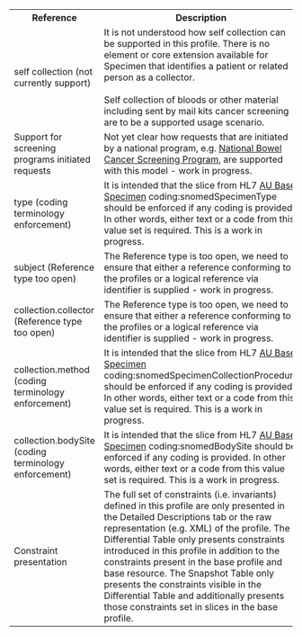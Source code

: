 <table class="list" width="100%">
<tbody>
  <tr>
    <th>Reference</th>
    <th>Description</th>
    <th>Issue No.</th>
  </tr>
  <tr>
      <td>self collection (not currently support)</td>
      <td>It is not understood how self collection can be supported in this profile. There is no element or core extension available for Specimen that identifies a patient or related person as a collector.<br/><br/>
      Self collection of bloods or other material including sent by mail kits cancer screening are to be a supported usage scenario.
      </td>
      <td>See <a href="https://github.com/AuDigitalHealth/ci-fhir-r4/issues/24">ci-fhir-r4/issues/24</a>, and <a href="https://jira.hl7.org/browse/FHIR-26922">jira.hl7.org/browse/FHIR-26922</a></td>
  </tr>
  <tr>
      <td>Support for screening programs initiated requests</td>
      <td>Not yet clear how requests that are initiated by a national program, e.g. <a href="http://www.cancerscreening.gov.au/internet/screening/publishing.nsf/Content/bowel-screening-1">National Bowel Cancer Screening Program</a>, are supported with this model - work in progress.</td>
      <td>See <a href="https://github.com/AuDigitalHealth/ci-fhir-r4/issues/29">ci-fhir-r4/issues/29</a></td>
  </tr>
  <tr>
      <td>type (coding terminology enforcement)</td>
      <td>It is intended that the slice from HL7 <a href="http://build.fhir.org/ig/hl7au/au-fhir-base/StructureDefinition-au-specimen.html">AU Base Specimen</a> coding:snomedSpecimenType should be enforced if any coding is provided. In other words, either text or a code from this value set is required. This is a work in progress.</td>
      <td>See <a href="https://github.com/AuDigitalHealth/ci-fhir-r4/issues/24">ci-fhir-r4/issues/24</a></td>
  </tr>
  <tr>
      <td>subject (Reference type too open)</td>
      <td>The Reference type is too open, we need to ensure that either a reference conforming to the profiles or a logical reference via identifier is supplied - work in progress.</td>
      <td>See <a href="https://github.com/AuDigitalHealth/ci-fhir-r4/issues/24">ci-fhir-r4/issues/24</a></td>
  </tr>
  <tr>
      <td>collection.collector (Reference type too open)</td>
      <td>The Reference type is too open, we need to ensure that either a reference conforming to the profiles or a logical reference via identifier is supplied - work in progress.</td>
      <td>See <a href="https://github.com/AuDigitalHealth/ci-fhir-r4/issues/24">ci-fhir-r4/issues/24</a></td>
  </tr>
  <tr>
      <td>collection.method (coding terminology enforcement)</td>
      <td>It is intended that the slice from HL7 <a href="http://build.fhir.org/ig/hl7au/au-fhir-base/StructureDefinition-au-specimen.html">AU Base Specimen</a> coding:snomedSpecimenCollectionProcedure should be enforced if any coding is provided. In other words, either text or a code from this value set is required. This is a work in progress.</td>
      <td>See <a href="https://github.com/AuDigitalHealth/ci-fhir-r4/issues/24">ci-fhir-r4/issues/24</a></td>
  </tr>
  <tr>
      <td>collection.bodySite (coding terminology enforcement)</td>
      <td>It is intended that the slice from HL7 <a href="http://build.fhir.org/ig/hl7au/au-fhir-base/StructureDefinition-au-specimen.html">AU Base Specimen</a> coding:snomedBodySite should be enforced if any coding is provided. In other words, either text or a code from this value set is required. This is a work in progress.</td>
      <td>See <a href="https://github.com/AuDigitalHealth/ci-fhir-r4/issues/24">ci-fhir-r4/issues/24</a></td>
  </tr>
  <tr>
      <td>Constraint presentation</td>
      <td>The full set of constraints (i.e. invariants) defined in this profile are only presented in the Detailed Descriptions tab or the raw representation (e.g. XML) of the profile. The Differential Table only presents constraints introduced in this profile in addition to the constraints present in the base profile and base resource. The Snapshot Table only presents the constraints visible in the Differential Table and additionally presents those constraints set in slices in the base profile.</td>
      <td>See Zulip <a href="https://chat.fhir.org/#narrow/stream/179252-IG-creation/topic/Derived.20profile.20snapshot.20missing.20upstream.20invariants">Derived profile snapshot missing upstream invariants</a> stream</td>
  </tr>
 </tbody>
</table>
